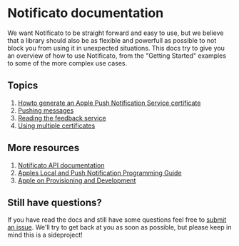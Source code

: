 # Notificato documentation
We want Notificato to be straight forward and easy to use, but we believe that a library should also be as flexible and powerfull as possible to not block you from using it in unexpected situations. This docs try to give you an overview of how to use Notificato, from the "Getting Started" examples to some of the more complex use cases.

## Topics

1. [Howto generate an Apple Push Notification Service certificate](certificate.md)
2. [Pushing messages](push.md)
3. [Reading the feedback service](feedback.md)
4. [Using multiple certificates](multiple-certs.md)

## More resources

1. [Notificato API documentation](http://wrep.github.com/notificato/master/)
2. [Apples Local and Push Notification Programming Guide](http://developer.apple.com/library/ios/#documentation/NetworkingInternet/Conceptual/RemoteNotificationsPG/ApplePushService/ApplePushService.html#//apple_ref/doc/uid/TP40008194-CH100-SW9)
3. [Apple on Provisioning and Development](http://developer.apple.com/library/ios/#documentation/NetworkingInternet/Conceptual/RemoteNotificationsPG/ProvisioningDevelopment/ProvisioningDevelopment.html#//apple_ref/doc/uid/TP40008194-CH104-SW1)

## Still have questions?
If you have read the docs and still have some questions feel free to [submit an issue](https://github.com/wrep/notificato/issues/new). We'll try to get back at you as soon as possible, but please keep in mind this is a sideproject!